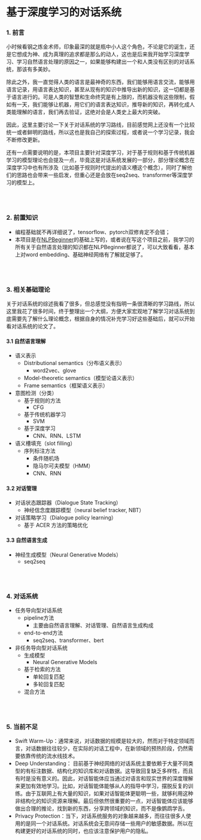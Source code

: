 # 基于深度学习的对话系统
### 1. 前言

小时候看钢之炼金术师，印象最深的就是瓶中小人这个角色，不论是它的诞生，还是它想成为神、成为真理的追求都是那么的动人，这也是后来我开始学习深度学习、学习自然语言处理的原因之一，如果能够构建出一个和人类没有区别的对话系统，那该有多美妙。

除此之外，我一直觉得人类的语言是最神奇的东西，我们能够用语言交流，能够用语言记录，用语言表达知识，甚至从现有的知识中推导出新的知识，这一切都是基于语言进行的。可是人类的智慧和生命终究是有上限的，而机器没有这些限制，假如有一天，我们能够让机器，用它们的语言表达知识，推导新的知识，再转化成人类能理解的语言，我们再去验证，这绝对会是人类史上最大的突破。

因此，这里主要讨论一下关于对话系统的学习路线，目前感觉网上还没有一个比较统一或者鲜明的路线，所以这也是我自己的探索过程，或者说一个学习记录，我会不断修改更新。

还有一点需要说明的是，本项目主要针对深度学习，对于基于规则和基于传统机器学习的模型理论也会提及一点，毕竟这是对话系统发展的一部分，部分理论概念在深度学习中也有所涉及（比如基于规则时代提出的语义槽这个概念），同时了解他们的思路也会带来一些启发，但重心还是会放在seq2seq、transformer等深度学习的模型上。

<br/> <br/>

### 2. 前置知识

* 编程基础就不再详细说了，tensorflow、pytorch双修肯定不会错；
* 本项目是在[NLPBeginner]("https://github.com/JesseYule/NLPBeginner")的基础上写的，或者说在写这个项目之前，我学习的所有关于自然语言处理的知识都在NLPBeginner都说了，可以大致看看，基本上对word embedding、基础神经网络有了解就足够了。

<br/> <br/>

### 3. 相关基础理论

关于对话系统的综述我看了很多，但总感觉没有指明一条很清晰的学习路线，所以这里我花了很多时间，终于整理出一个大纲，方便大家宏观地了解学习对话系统到底需要先了解什么理论概念，根据自身的情况补充学习好这些基础后，就可以开始看对话系统的论文了。

#### 3.1 自然语言理解
* 语义表示
  * Distributional semantics（分布语义表示）
    * word2vec、glove
  * Model-theoretic semantics（模型论语义表示）
  * Frame semantics（框架语义表示）
* 意图检测（分类）
  * 基于规则的方法
    * CFG
  * 基于传统机器学习
       * SVM
  * 基于深度学习
       * CNN、RNN、LSTM
* 语义槽填充（slot filling）
  * 序列标注方法
    * 条件随机场
    * 隐马尔可夫模型（HMM）
    * CNN、RNN

#### 3.2 对话管理
* 对话状态跟踪器（Dialogue State Tracking）
  * 神经信念度跟踪模型（neural belief tracker, NBT）
* 对话策略学习（Dialogue policy learning）
  * 基于 ACER 方法的策略优化

#### 3.3 自然语言生成
* 神经生成模型（Neural Generative Models）
  * seq2seq

 <br/> <br/>

### 4. 对话系统
* 任务导向型对话系统
  * pipeline方法
    * 主要由自然语言理解、对话管理、自然语言生成构成
  * end-to-end方法
    * seq2seq、transformer、bert
* 非任务导向型对话系统
  * 生成模型
    * Neural Generative Models
  * 基于检索的方法
    * 单轮回复匹配
    * 多轮回复匹配
  * 混合方法

 <br/> <br/>

### 5. 当前不足

- Swift Warm-Up：通常来说，对话数据的规模是较大的，然而对于特定领域而言，对话数据往往较少，在实际的对话工程中，在新领域的预热阶段，仍然需要依靠传统的流水线技术。
- Deep Understanding： 目前基于神经网络的对话系统主要依赖于大量不同类型的有标注数据、结构化的知识库和对话数据。这导致回复缺乏多样性，而且有时是没有意义的。因此，对话智能体应当通过对语言和现实世界的深度理解来更加有效地学习。比如，对话智能体能够从人的指导中学习，摆脱反复的训练。由于互联网上有大量的知识，如果对话智能体更聪明一些，就够利用这种非结构化的知识资源来理解。最后但依然很重要的一点，对话智能体应该能够做出合理的推论，找到新的东西，分享跨领域的知识，而不是像鹦鹉学舌。
- Privacy Protection：当下，对话系统服务的对象越来越多，而往往很多人使用的是同一个对话系统。对话系统会无意间存储一些用户的敏感数据。所以在构建更好的对话系统的同时，也应该注意保护用户的隐私。

 <br/> <br/>






